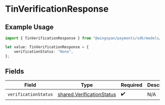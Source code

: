 # TinVerificationResponse

## Example Usage

```typescript
import { TinVerificationResponse } from "@wingspan/payments/sdk/models/shared";

let value: TinVerificationResponse = {
    verificationStatus: "None",
};
```

## Fields

| Field                                                                         | Type                                                                          | Required                                                                      | Description                                                                   |
| ----------------------------------------------------------------------------- | ----------------------------------------------------------------------------- | ----------------------------------------------------------------------------- | ----------------------------------------------------------------------------- |
| `verificationStatus`                                                          | [shared.VerificationStatus](../../../sdk/models/shared/verificationstatus.md) | :heavy_check_mark:                                                            | N/A                                                                           |